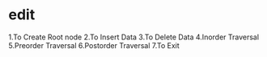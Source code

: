 # edit
 1.To Create Root node
 2.To Insert Data
 3.To Delete Data
 4.Inorder Traversal
 5.Preorder Traversal
 6.Postorder Traversal
 7.To Exit